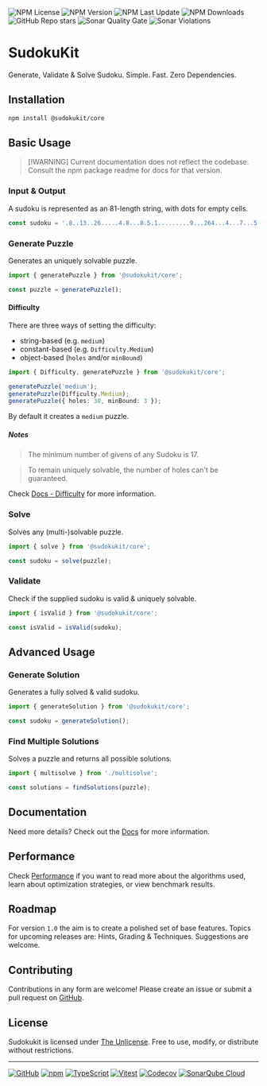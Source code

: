 ![NPM License](https://img.shields.io/npm/l/%40sudokukit%2Fcore)
![NPM Version](https://img.shields.io/npm/v/%40sudokukit%2Fcore)
![NPM Last Update](https://img.shields.io/npm/last-update/%40sudokukit%2Fcore)
![NPM Downloads](https://img.shields.io/npm/dm/%40sudokukit%2Fcore)
![GitHub Repo stars](https://img.shields.io/github/stars/sudokukit/sudokukit?style=flat)
![Sonar Quality Gate](https://img.shields.io/sonar/quality_gate/sudokukit_sudokukit?server=https%3A%2F%2Fsonarcloud.io)
![Sonar Violations](https://img.shields.io/sonar/violations/sudokukit_sudokukit?server=https%3A%2F%2Fsonarcloud.io)

# SudokuKit
Generate, Validate & Solve Sudoku. Simple. Fast. Zero Dependencies.

## Installation

```bash
npm install @sudokukit/core
```

## Basic Usage

> [!WARNING] Current documentation does not reflect the codebase. 
> Consult the npm package readme for docs for that version.

### Input & Output
A sudoku is represented as an 81-length string, with dots for empty cells.

```ts // Example Sudoku
const sudoku = '.8..13..26.....4.8...8.5.1.........9...264...4...7...5.21...9.4.....1.5.3....7...';
```

### Generate Puzzle
Generates an uniquely solvable puzzle.

```typescript
import { generatePuzzle } from '@sudokukit/core';

const puzzle = generatePuzzle();
```

#### Difficulty

There are three ways of setting the difficulty:
- string-based (e.g. `medium`)
- constant-based (e.g. `Difficulty.Medium`)
- object-based (`holes` and/or `minBound`)

```typescript
import { Difficulty, generatePuzzle } from '@sudokukit/core';

generatePuzzle('medium');
generatePuzzle(Difficulty.Medium);
generatePuzzle({ holes: 30, minBound: 3 });
```

By default it creates a `medium` puzzle.

##### Notes
> The minimum number of givens of any Sudoku is 17. 

> To remain uniquely solvable, the number of holes can't be guaranteed.

Check [Docs - Difficulty](https://github.com/sudokukit/sudokukit/blob/main/DOCS.md#difficulty) for more information.


### Solve
Solves any (multi-)solvable puzzle.
```typescript
import { solve } from '@sudokukit/core';

const sudoku = solve(puzzle);
```

### Validate

Check if the supplied sudoku is valid & uniquely solvable.
```typescript
import { isValid } from '@sudokukit/core';

const isValid = isValid(sudoku);
```

## Advanced Usage

### Generate Solution
Generates a fully solved & valid sudoku.
```typescript
import { generateSolution } from '@sudokukit/core';

const sudoku = generateSolution();
```

### Find Multiple Solutions
Solves a puzzle and returns all possible solutions.

```typescript
import { multisolve } from './multisolve';

const solutions = findSolutions(puzzle);
```

## Documentation
Need more details? Check out the [Docs](https://github.com/sudokukit/sudokukit/blob/main/DOCS.md) for more information. 

## Performance
Check [Performance](https://github.com/sudokukit/sudokukit/blob/main/PERFORMANCE.md) 
if you want to read more about the algorithms used, learn about optimization strategies, or view benchmark results.

## Roadmap
For version `1.0` the aim is to create a polished set of base features. 
Topics for upcoming releases are: Hints, Grading & Techniques. 
Suggestions are welcome.

## Contributing
Contributions in any form are welcome! Please create an issue or submit a pull request on 
[GitHub](https://github.com/sudokukit/sudokukit).

## License
Sudokukit is licensed under [The Unlicense](https://unlicense.org/). 
Free to use, modify, or distribute without restrictions.

---

[![GitHub](https://img.shields.io/badge/GitHub-%23121011.svg?logo=github&logoColor=white)](#)
[![npm](https://img.shields.io/badge/npm-CB3837?logo=npm&logoColor=fff)](#)
[![TypeScript](https://img.shields.io/badge/TypeScript-3178C6?logo=typescript&logoColor=fff)](#)
[![Vitest](https://img.shields.io/badge/Vitest-6E9F18?logo=vitest&logoColor=fff)](#)
[![Codecov](https://img.shields.io/badge/Codecov-F01F7A?logo=codecov&logoColor=fff)](#)
[![SonarQube Cloud](https://img.shields.io/badge/SonarQube%20Cloud-126ED3?logo=sonarqubecloud&logoColor=fff)](#)
